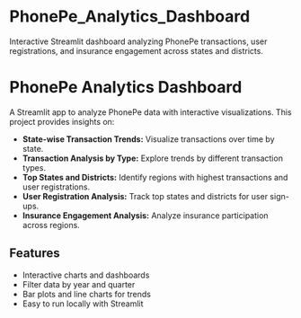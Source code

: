 # PhonePe_Analytics_Dashboard
Interactive Streamlit dashboard analyzing PhonePe transactions, user registrations, and insurance engagement across states and districts.
# PhonePe Analytics Dashboard

A Streamlit app to analyze PhonePe data with interactive visualizations. This project provides insights on:

- **State-wise Transaction Trends:** Visualize transactions over time by state.
- **Transaction Analysis by Type:** Explore trends by different transaction types.
- **Top States and Districts:** Identify regions with highest transactions and user registrations.
- **User Registration Analysis:** Track top states and districts for user sign-ups.
- **Insurance Engagement Analysis:** Analyze insurance participation across regions.

## Features
- Interactive charts and dashboards
- Filter data by year and quarter
- Bar plots and line charts for trends
- Easy to run locally with Streamlit


